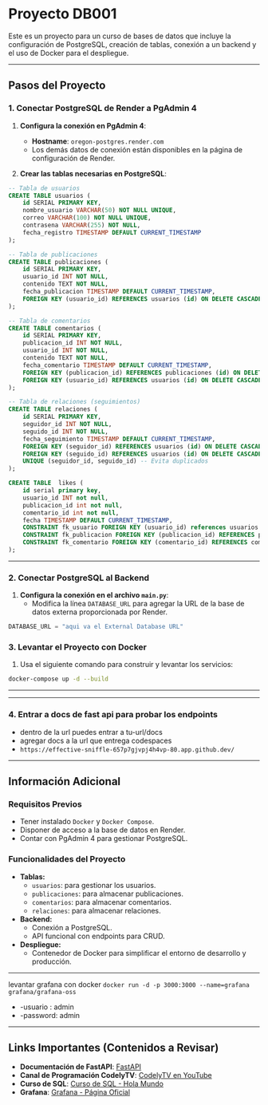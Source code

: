 # Proyecto DB001

Este es un proyecto para un curso de bases de datos que incluye la configuración de PostgreSQL, creación de tablas, conexión a un backend y el uso de Docker para el despliegue.

---

## Pasos del Proyecto

### 1. Conectar PostgreSQL de Render a PgAdmin 4

1. **Configura la conexión en PgAdmin 4**:
   - **Hostname**: `oregon-postgres.render.com`
   - Los demás datos de conexión están disponibles en la página de configuración de Render.

2. **Crear las tablas necesarias en PostgreSQL**:

```sql
-- Tabla de usuarios
CREATE TABLE usuarios (
    id SERIAL PRIMARY KEY,
    nombre_usuario VARCHAR(50) NOT NULL UNIQUE,
    correo VARCHAR(100) NOT NULL UNIQUE,
    contrasena VARCHAR(255) NOT NULL,
    fecha_registro TIMESTAMP DEFAULT CURRENT_TIMESTAMP
);

-- Tabla de publicaciones
CREATE TABLE publicaciones (
    id SERIAL PRIMARY KEY,
    usuario_id INT NOT NULL,
    contenido TEXT NOT NULL,
    fecha_publicacion TIMESTAMP DEFAULT CURRENT_TIMESTAMP,
    FOREIGN KEY (usuario_id) REFERENCES usuarios (id) ON DELETE CASCADE
);

-- Tabla de comentarios
CREATE TABLE comentarios (
    id SERIAL PRIMARY KEY,
    publicacion_id INT NOT NULL,
    usuario_id INT NOT NULL,
    contenido TEXT NOT NULL,
    fecha_comentario TIMESTAMP DEFAULT CURRENT_TIMESTAMP,
    FOREIGN KEY (publicacion_id) REFERENCES publicaciones (id) ON DELETE CASCADE,
    FOREIGN KEY (usuario_id) REFERENCES usuarios (id) ON DELETE CASCADE
);

-- Tabla de relaciones (seguimientos)
CREATE TABLE relaciones (
    id SERIAL PRIMARY KEY,
    seguidor_id INT NOT NULL,
    seguido_id INT NOT NULL,
    fecha_seguimiento TIMESTAMP DEFAULT CURRENT_TIMESTAMP,
    FOREIGN KEY (seguidor_id) REFERENCES usuarios (id) ON DELETE CASCADE,
    FOREIGN KEY (seguido_id) REFERENCES usuarios (id) ON DELETE CASCADE,
    UNIQUE (seguidor_id, seguido_id) -- Evita duplicados
);

CREATE TABLE  likes (
	id serial primary key,
	usuario_id INT not null,
	publicacion_id int not null,
	comentario_id int not null,
	fecha TIMESTAMP DEFAULT CURRENT_TIMESTAMP,
	CONSTRAINT fk_usuario FOREIGN KEY (usuario_id) references usuarios (id) ON DELETE CASCADE,
	CONSTRAINT fk_publicacion FOREIGN KEY (publicacion_id) REFERENCES publicaciones (id) ON DELETE CASCADE,
    CONSTRAINT fk_comentario FOREIGN KEY (comentario_id) REFERENCES comentarios (id) ON DELETE CASCADE
);

```

---

### 2. Conectar PostgreSQL al Backend

1. **Configura la conexión en el archivo `main.py`**:
   - Modifica la línea `DATABASE_URL` para agregar la URL de la base de datos externa proporcionada por Render.

```python
DATABASE_URL = "aqui va el External Database URL"
```

### 3. Levantar el Proyecto con Docker

1. Usa el siguiente comando para construir y levantar los servicios:

```bash
docker-compose up -d --build
```

---

---
### 4. Entrar a docs de fast api para probar los endpoints

- dentro de la url puedes entrar a tu-url/docs
- agregar docs a la url que entrega codespaces 
- `https://effective-sniffle-657p7gjvpj4h4vp-80.app.github.dev/`

---

## Información Adicional

### Requisitos Previos

- Tener instalado `Docker` y `Docker Compose`.
- Disponer de acceso a la base de datos en Render.
- Contar con PgAdmin 4 para gestionar PostgreSQL.

### Funcionalidades del Proyecto

- **Tablas:**
  - `usuarios`: para gestionar los usuarios.
  - `publicaciones`: para almacenar publicaciones.
  - `comentarios`: para almacenar comentarios.
  - `relaciones`: para almacenar relaciones.
- **Backend:**
  - Conexión a PostgreSQL.
  - API funcional con endpoints para CRUD.
- **Despliegue:**
  - Contenedor de Docker para simplificar el entorno de desarrollo y producción.


---

levantar grafana con docker 
`docker run -d -p 3000:3000 --name=grafana grafana/grafana-oss`
 -    -usuario : admin
 -    -password: admin
---
## Links Importantes (Contenidos a Revisar)

- **Documentación de FastAPI**: [FastAPI](https://fastapi.tiangolo.com/)  
- **Canal de Programación CodelyTV**: [CodelyTV en YouTube](https://www.youtube.com/@CodelyTV/)  
- **Curso de SQL**: [Curso de SQL - Hola Mundo](https://www.youtube.com/watch?v=uUdKAYl-F7g&t=1667s&ab_channel=HolaMundo)  
- **Grafana**: [Grafana - Página Oficial](https://grafana.com/)
